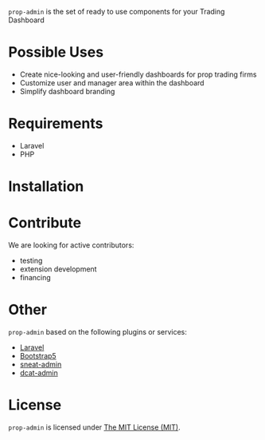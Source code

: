 <code>prop-admin</code> is the set of ready to use components for your Trading Dashboard
# Possible Uses
- Create nice-looking and user-friendly dashboards for prop trading firms
- Customize user and manager area within the dashboard
- Simplify dashboard branding
# Requirements
- Laravel
- PHP
# Installation

# Contribute
We are looking for active contributors:
 - testing
 - extension development
 - financing

# Other
<code>prop-admin</code> based on the following plugins or services:
- [Laravel](https://laravel.com/)
- [Bootstrap5](https://getbootstrap.com/)
- [sneat-admin](https://github.com/themeselection/sneat-bootstrap-html-admin-template-free/)
- [dcat-admin](https://github.com/jqhph/dcat-admin)

# License
<code>prop-admin</code> is licensed under [The MIT License (MIT)](https://github.com/dev4traders/prop-admin/blob/main/LICENSE).
